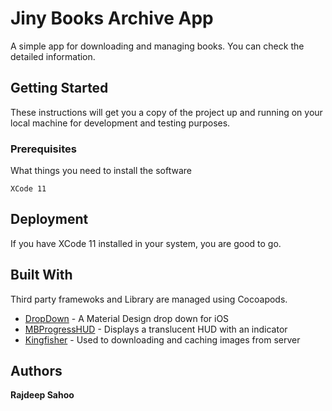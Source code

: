 # Jiny Books Archive App

A simple app for downloading and managing books. You can check the detailed information.



## Getting Started

These instructions will get you a copy of the project up and running on your local machine for development and testing purposes.

### Prerequisites

What things you need to install the software

```
XCode 11
```


## Deployment

If you have XCode 11 installed in your system, you are good to go.



## Built With

Third party framewoks and Library are managed using Cocoapods.

* [DropDown](https://github.com/AssistoLab/DropDown/) - A Material Design drop down for iOS
* [MBProgressHUD](https://cocoapods.org/pods/MBProgressHUD/) - Displays a translucent HUD with an indicator
* [Kingfisher](https://github.com/onevcat/Kingfisher/) - Used to downloading and caching images from server



## Authors

**Rajdeep Sahoo**



